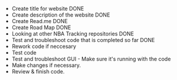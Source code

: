 - Create title for website DONE
- Create description of the website DONE
- Create Read.me DONE
- Create Road Map DONE
- Looking at other NBA Tracking repositories DONE
- Test and troubleshoot code that is completed so far DONE
- Rework code if neccesary
- Test code
- Test and troubleshoot GUI - Make sure it's running with the code
- Make changes if necessary.
- Review & finish code.
